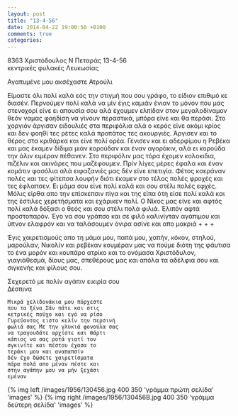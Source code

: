 ```yaml
---
layout: post
title: "13-4-56"
date: 2014-04-22 19:00:50 +0100
comments: true
categories: 
---
```


8363 Χριστόδουλος Ν Πεταράς 13-4-56<br/>
κεντρικές φυλακές Λευκωσίας

Αγαπυμένε μου ακσέχαστε Ατρούλι

Είμαστε όλι πολί καλά εός την στιγμή που σου γράφο, το είδιον επιθιμό κε διασέν. Περνούμεν πολί καλά να μίν έγις καμιάν ένιαν το μόνον που μας στενοχορί είνε ει απουσία σου αλά έχουμεν ελπίδαν στον μεγαλοδίναμον θεόν ναμας φοηδίση να γίνουν περαστικά, μπόρα είνε και θα περάσι.
Στο χοργιόν άργισαν ειδουλιές στα περιφόλια αλά ο κερός είνε ακόμι κρίος και δεν φοηθί τες ρέτες καλά προπάτος τες ακουργιές. Άργισεν και το θέρος στα κριθάρκα και είνε πολί ορέα. Γένισεν και ει αδερφίμου η Ρεβέκα και μας έκαμεν δίδιμα μιάν κορούδαν και έναν αγοράκιν, αλά ει κορούδα την άλιν ειμέραν πέθανεν. Στο περιφόλιν μας τόρα έχομεν κολοκιδια, πιζέλιν και ακινάρες που μαζέφουμεν. Πρίν λίγες μέρες έφαλα και έναν κομάτιν φασόλια αλά ειφαζανιές μας δέν είνε επετιγία. Φέτος κσεράναν πολές και τες φίτεπσα λουφήν διότι
έκαμεν στο τέλος πολές φροχές και τες έφλαπσεν. Ει μάμα σου είνε πολί καλά και σου στέλι πολές εφχές. Μόλις είρθα απο την επίσκεπσιν πίγα και της είπα ότη είσε πολί καλά και της έστιλες χερετήσματα και εχάρικεν πολί. Ο Νίκος μας είνε και αφτός πολί καλά δόξασι ο θεός και σου στέλι πολά φιλιά. Έλιπόν αφτά προστοπαρόν. Έγο να σου γράπσο και σε φιλό καλινίγταν αγάπιμου και ύπνον ελαφρόν και να ταλάσουμεν όνιρα ασίνε και απο μακριά + + +

Έγις χαιρετισμούς απο τη μάμα μου, παπά μου, χαπήν, κόκον, στηλού, μαρούλαν, Νικολίν και ρεβέκαν κουμέραν μας να πούμε διότη της φάυτισα το ένα μορόν και κουπάρο ατρίκο και το ονόμασα Χριστόδυλον, γιαγιάθεσμά, δίους μας, σπεθέρους μας και απόλα τα αδέλφια σου και σιγκενής και φίλους σου.

Σεχερετό με πολίν αγάπιν εικιρία σου<br/>
Δέσπινα

    Μικρά χελιδονάκια μου πόρχεστε
    που τα ξένα Σάν πάτε και στις
    κετρικές πούχο και εγό να ρίσο
    Γυρεύοντας ειστο κελίν την περσινή
    φωλιά σας Με την γλυκιά φονούλα σας
    να τραγουδάτε αρχίστε και θάρτι
    κάπιος να σας ροτά γιατί τον
    σγκινίτε και πέστου έχασα το
    τεράκι μου και αναπαπσίν
    δέν έχο δώσετε χαιρετίσματα
    πάρα πολά απο μέναν πέστε και
    στην αγάπην μου να μήν ξεχάσι
    εμέναν

{% img left /images/1956/130456.jpg 400 350 'γράμμα πρώτη σελίδα' 'images' %}
{% img right /images/1956/130456B.jpg 400 350 'γράμμα δεύτερη σελίδα' 'images' %}
